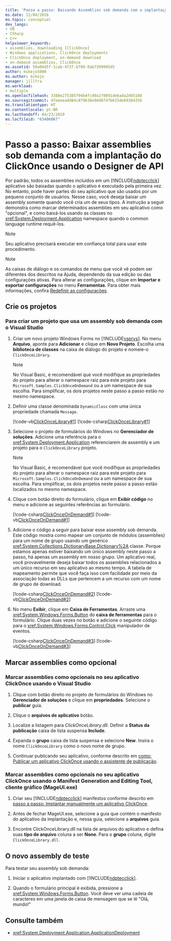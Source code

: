 ```yaml
---
title: 'Passo a passo: Baixando Assemblies sob demanda com a implantação do ClickOnce usando o Designer de API | Microsoft Docs'
ms.date: 11/04/2016
ms.topic: conceptual
dev_langs:
- VB
- CSharp
- C++
helpviewer_keywords:
- assemblies, downloading [ClickOnce]
- Windows applications, ClickOnce deployments
- ClickOnce deployment, on-demand download
- on-demand assemblies, ClickOnce
ms.assetid: 59a0dd5f-1cab-4f2f-b780-0ab7399905d5
author: mikejo5000
ms.author: mikejo
manager: jillfra
ms.workload:
- multiple
ms.openlocfilehash: 3388e275385f94b4fcd9a1f0091de6ada2d85108
ms.sourcegitcommit: 47eeeeadd84c879636e9d48747b615de69384356
ms.translationtype: HT
ms.contentlocale: pt-BR
ms.lasthandoff: 04/23/2019
ms.locfileid: "63406067"
---
```

# <a name="walkthrough-download-assemblies-on-demand-with-the-clickonce-deployment-api-using-the-designer"></a>Passo a passo: Baixar assemblies sob demanda com a implantação do ClickOnce usando o Designer de API
Por padrão, todos os assemblies incluídos em um [!INCLUDE[ndptecclick](../deployment/includes/ndptecclick_md.md)] aplicativo são baixadas quando o aplicativo é executado pela primeira vez. No entanto, pode haver partes do seu aplicativo que são usados por um pequeno conjunto de usuários. Nesse caso, você deseja baixar um assembly somente quando você cria um de seus tipos. A instrução a seguir demonstra como marcar determinados assemblies em seu aplicativo como "opcional", e como baixá-los usando as classes no <xref:System.Deployment.Application> namespace quando o common language runtime requê-los.

> [!NOTE]
> Seu aplicativo precisará executar em confiança total para usar este procedimento.

> [!NOTE]
> As caixas de diálogo e os comandos de menu que você vê podem ser diferentes dos descritos na Ajuda, dependendo da sua edição ou das configurações ativas. Para alterar as configurações, clique em **Importar e exportar configurações** no menu **Ferramentas**. Para obter mais informações, confira [Redefinir as configurações](../ide/environment-settings.md#reset-settings).

## <a name="create-the-projects"></a>Crie os projetos

### <a name="to-create-a-project-that-uses-an-on-demand-assembly-with-visual-studio"></a>Para criar um projeto que usa um assembly sob demanda com o Visual Studio

1. Criar um novo projeto Windows Forms no [!INCLUDE[vsprvs](../code-quality/includes/vsprvs_md.md)]. No menu **Arquivo**, aponte para **Adicionar** e clique em **Novo Projeto**. Escolha uma **biblioteca de classes** na caixa de diálogo do projeto e nomeie-o `ClickOnceLibrary`.

   > [!NOTE]
   > No Visual Basic, é recomendável que você modifique as propriedades do projeto para alterar o namespace raiz para este projeto para `Microsoft.Samples.ClickOnceOnDemand` ou a um namespace de sua escolha. Para simplificar, os dois projetos neste passo a passo estão no mesmo namespace.

2. Definir uma classe denominada `DynamicClass` com uma única propriedade chamada `Message`.

    [!code-vb[ClickOnceLibrary#1](../deployment/codesnippet/VisualBasic/walkthrough-downloading-assemblies-on-demand-with-the-clickonce-deployment-api-using-the-designer_1.vb)]
    [!code-csharp[ClickOnceLibrary#1](../deployment/codesnippet/CSharp/walkthrough-downloading-assemblies-on-demand-with-the-clickonce-deployment-api-using-the-designer_1.cs)]

3. Selecione o projeto de formulários do Windows no **Gerenciador de soluções**. Adicione uma referência para o <xref:System.Deployment.Application> referenciarem de assembly e um projeto para o `ClickOnceLibrary` projeto.

   > [!NOTE]
   > No Visual Basic, é recomendável que você modifique as propriedades do projeto para alterar o namespace raiz para este projeto para `Microsoft.Samples.ClickOnceOnDemand` ou a um namespace de sua escolha. Para simplificar, os dois projetos neste passo a passo estão localizados no mesmo namespace.

4. Clique com botão direito do formulário, clique em **Exibir código** no menu e adicione as seguintes referências ao formulário.

    [!code-csharp[ClickOnceOnDemand#1](../deployment/codesnippet/CSharp/walkthrough-downloading-assemblies-on-demand-with-the-clickonce-deployment-api-using-the-designer_2.cs)]
    [!code-vb[ClickOnceOnDemand#1](../deployment/codesnippet/VisualBasic/walkthrough-downloading-assemblies-on-demand-with-the-clickonce-deployment-api-using-the-designer_2.vb)]

5. Adicione o código a seguir para baixar esse assembly sob demanda. Este código mostra como mapear um conjunto de módulos (assemblies) para um nome de grupo usando um genérico <xref:System.Collections.DictionaryBase.Dictionary%2A> classe. Porque estamos apenas estiver baixando um único assembly neste passo a passo, há apenas um assembly em nosso grupo. Um aplicativo real, você provavelmente deseja baixar todos os assemblies relacionados a um único recurso em seu aplicativo ao mesmo tempo. A tabela de mapeamento permite que você faça isso com facilidade por meio da associação todas as DLLs que pertencem a um recurso com um nome de grupo de download.

    [!code-csharp[ClickOnceOnDemand#2](../deployment/codesnippet/CSharp/walkthrough-downloading-assemblies-on-demand-with-the-clickonce-deployment-api-using-the-designer_3.cs)]
    [!code-vb[ClickOnceOnDemand#2](../deployment/codesnippet/VisualBasic/walkthrough-downloading-assemblies-on-demand-with-the-clickonce-deployment-api-using-the-designer_3.vb)]

6. No menu **Exibir**, clique em **Caixa de Ferramentas**. Arraste uma <xref:System.Windows.Forms.Button> do **caixa de ferramentas** para o formulário. Clique duas vezes no botão e adicione o seguinte código para o <xref:System.Windows.Forms.Control.Click> manipulador de eventos.

    [!code-csharp[ClickOnceOnDemand#3](../deployment/codesnippet/CSharp/walkthrough-downloading-assemblies-on-demand-with-the-clickonce-deployment-api-using-the-designer_4.cs)]
    [!code-vb[ClickOnceOnDemand#3](../deployment/codesnippet/VisualBasic/walkthrough-downloading-assemblies-on-demand-with-the-clickonce-deployment-api-using-the-designer_4.vb)]

## <a name="mark-assemblies-as-optional"></a>Marcar assemblies como opcional

### <a name="to-mark-assemblies-as-optional-in-your-clickonce-application-by-using-visual-studio"></a>Marcar assemblies como opcionais no seu aplicativo ClickOnce usando o Visual Studio

1. Clique com botão direito no projeto de formulários do Windows no **Gerenciador de soluções** e clique em **propriedades**. Selecione o **publicar** guia.

2. Clique o **arquivos de aplicativo** botão.

3. Localize a listagem para *ClickOnceLibrary.dll*. Definir a **Status da publicação** caixa de lista suspensa **Include**.

4. Expanda o **grupo** caixa de lista suspensa e selecione **New**. Insira o nome `ClickOnceLibrary` como o novo nome de grupo.

5. Continuar publicando seu aplicativo, conforme descrito em [como: Publicar um aplicativo ClickOnce usando o assistente de publicação](../deployment/how-to-publish-a-clickonce-application-using-the-publish-wizard.md).

### <a name="to-mark-assemblies-as-optional-in-your-clickonce-application-by-using-manifest-generation-and-editing-tool--graphical-client-mageuiexe"></a>Marcar assemblies como opcionais no seu aplicativo ClickOnce usando o Manifest Generation and Editing Tool, cliente gráfico (MageUI.exe)

1. Criar seu [!INCLUDE[ndptecclick](../deployment/includes/ndptecclick_md.md)] manifestos conforme descrito em [passo a passo: Implantar manualmente um aplicativo ClickOnce](../deployment/walkthrough-manually-deploying-a-clickonce-application.md).

2. Antes de fechar MageUI.exe, selecione a guia que contém o manifesto do aplicativo da implantação e, nessa guia, selecione a **arquivos** guia.

3. Encontre ClickOnceLibrary.dll na lista de arquivos do aplicativo e defina suas **tipo de arquivo** coluna a ser **None**. Para o **grupo** coluna, digite `ClickOnceLibrary.dll`.

## <a name="test-the-new-assembly"></a>O novo assembly de teste

Para testar seu assembly sob demanda:

1. Iniciar o aplicativo implantado com [!INCLUDE[ndptecclick](../deployment/includes/ndptecclick_md.md)].

2. Quando o formulário principal é exibida, pressione a <xref:System.Windows.Forms.Button>. Você deve ver uma cadeia de caracteres em uma janela de caixa de mensagem que se lê "Olá, mundo!"

## <a name="see-also"></a>Consulte também

- <xref:System.Deployment.Application.ApplicationDeployment>
